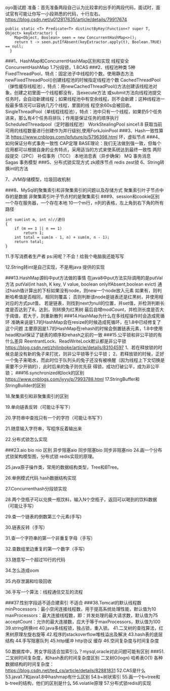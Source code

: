 oyo面试题
准备：首先准备两段自己认为比较拿的出手的两段代码，面试时，面试官有可能让你写一小段熟悉的代码，十行左右。
https://blog.csdn.net/u012817635/article/details/79917674
```
public static <T> Predicate<T> distinctByKey(Function<? super T, Object> keyExtractor) {
    Map<Object, Boolean> seen = new ConcurrentHashMap<>();
    return t -> seen.putIfAbsent(keyExtractor.apply(t), Boolean.TRUE) == null;
  }
```
###1、HashMap和ConcurrentHashMap区别和实现
    线程安全
    ConcurrentHashMap 1.7分段锁，1.8CAS
###2、线程池种类
    5种
    FixedThreadPool，特点：固定池子中线程的个数。使用静态方法newFixedThreadPool()创建线程池的时候指定线程池个数
    CachedThreadPool（弹性缓存线程池），特点：用newCachedThreadPool()方法创建该线程池对象，创建之初里面一个线程都没有，当execute方法
    或submit方法向线程池提交任务时，会自动新建线程；如果线程池中有空余线程，则不会新建；这种线程池一般最多情况可以容纳几万个线程，里面的线
    程空余60s会被回收。
    SingleThreadPool（单线程线程池），特点：池中只有一个线程，如果扔5个任务进来，那么有4个任务将排队；作用是保证任务的顺序执行
    ScheduledThreadpool（定时器线程池）
    WorkStealingPool since1.8 获取当前可用的线程数量进行创建作为并行级别,使用ForkJoinPool
###3、Hash一致性算法
    https://www.cnblogs.com/lpfuture/p/5796398.html
    环，虚拟节点 
###4、如何保证分布式事务一致性
    CAP定理
    BASE理论：我们无法做到强一致，但每个应用都可以根据自身的业务特点，采用适当的方式来使系统达到最终一致性
    两阶段提交（2PC）
    补偿事务（TCC）
    本地消息表（异步确保）
    MQ 事务消息
    Sagas 事务模型
###5、分布式锁实现方式
    zk顺序节点
    redis zest锁
6、String转换int的方法
    
7、JVM存储模型，垃圾回收机制

###8、MySql的聚集索引和非聚集索引的问题以及存储方式
    聚集索引叶子节点中存的是数据
    非聚集索引叶子节点村的是聚集索引
###9、session和cookie区别
    一个存在服务器，一个存在本地 
10一个m行，n列的表格，左上角到右下角的所有路径
```
int sum(int m, int n)//递归
{
	if (m == 1 || n == 1)
		return 1;
	int total = sum(m - 1, n) + sum(m, n - 1);
	return total;
}
```
11.手写消费者生产者  ps:闹呢？不会！给我个电脑我还能写写

12.String转int是自己实现，不是用java 提供的实现

###13.HashMap源码中put方法做的事情
    在java8中put方法实际调用的是putVal方法
    putVal(int hash, K key, V value, boolean onlyIfAbsent,boolean evict)
    通过hash值计算出的下标如果没有node，则new一个node放入元素
    如果有，则判断哈希值是否相同，相同则覆盖；
    否则判断该node是链表还是红黑树，并使用相对应的方式put值，
    若是链表，则找到next为null的位置，并set值，并检测判断长度是否达到了8，达到，则转换为红黑树
    最后自增modCount，并检测长度是否大于阈值，若大于，则重新散列
###14.HashMap为什么在多线程操作时会造成死循环
    准确来说是1.7的HashMap会在resize的时候造成死循环，在1.8中已经修复了这个问题 
    主要原因是1.7的HashMap在rehash的时候会倒置链表元素，1.8中使用head和tail保证了链表的顺序和rehash之前的一致
###15.公平锁和非公平锁的有什么差异
    ReentrantLock、ReadWriteLock默认都是非公平锁
    https://blog.csdn.net/zhilinboke/article/details/83104597
    1、若在释放锁的时候总是没有新的兔子来打扰，则非公平锁等于公平锁；
    2、若释放锁的时候，正好一个兔子来喝水，而此时位于队列头的兔子还没有被唤醒（因为线程上下文切换是需要不少开销的），此时后来的兔子则优先获
    得锁，成功打破公平，成为非公平锁；
###16.synchronized和lock的区别
    https://www.cnblogs.com/iyyy/p/7993788.html
17.StringBuffer和StringBuilder的区别

18.聚集索引和非聚集索引的区别

19.单向链表反转（可能让手写下）

20.字符串中查找只有一个的字符（可能让书写下）

21.随意输入字符串，写程序反着输出来

22.分布式锁怎么实现

###23.aio bio nio 区别
    异步阻塞aio
    同步阻塞bio
    同步非阻塞nio
24.画一个分布式锁架构模型图，分布式锁 redis实现的原理。

25.java原子操作类，常用的数据结构类型，Tree和BTree。

26.单例模式代码 hash数据结构实现

27.Concurrenthash分段锁实现

28.两个空瓶子可以兑换一瓶饮料，输入N个空瓶子，返回可以喝到的饮料数据（可能让手写）

29.查一个链表的倒数第三个元素(手写)

30.链表反转（手写）

31.查一个字符串的第一个非重复字母（手写）

32.查数组里边重复的第一个数字（手写）

33.随意写一个超过10行的代码

34.怎么造成oom

35.内存泄漏和垃圾回收

36.手写一个算法：线程通信交互的流程

###37.性别字段适不适合建索引
    不适合
###38.Tomcat的默认线程数
    minProcessors：最小空闲连接线程数，用于提高系统处理性能，默认值为10
     maxProcessors：最大连接线程数，即：并发处理的最大请求数，默认值为75
     acceptCount：允许的最大连接数，应大于等于maxProcessors，默认值为100
39.string转换int
40.java多线程锁，独占锁，重入锁。
41.二叉树的查找算法，红黑树原理左旋右旋等
42.程序的stackoverflow堆栈溢出及解决
43.hash表的底层结构
44.手写阻塞队列
45.http缓冲 http协议 缓存
46.空间复杂度与时间复杂度

50.数据库中，男女字段适合加索引么？mysql,oracle对此问题可能有区别
###51.二叉树时间复杂度，和hash表的时间复杂度区别
    二叉树O(logn)
    哈希表O(1) 
    各种数据结构的时间复杂度：
    https://blog.csdn.net/ted_cs/article/details/82881831
52.CAS是什么
53.java1.7和java1.8中hashmap有什么区别
54.b+树状索引
55.画一个b+tree和 b-tree的结构，他们的区别是什么
56.volatile原理
57.分布式锁redis的实现
